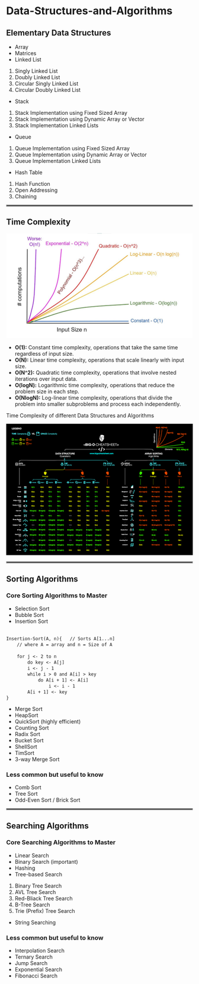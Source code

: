 # Data-Structures-and-Algorithms


## Elementary Data Structures
- Array
- Matrices
- Linked List
1. Singly Linked List
2. Doubly Linked List
3. Circular Singly Linked List
4. Circular Doubly Linked List
- Stack
1. Stack Implementation using Fixed Sized Array
2. Stack Implementation using Dynamic Array or Vector
3. Stack Implementation Linked Lists
- Queue
1. Queue Implementation using Fixed Sized Array
2. Queue Implementation using Dynamic Array or Vector
3. Queue Implementation Linked Lists
- Hash Table
1. Hash Function
2. Open Addressing
3. Chaining

<hr style="border:2px solid gray">

## Time Complexity
![Time Complexity Chart](./assets/time-complexity.jpg)

- **O(1):** 
Constant time complexity, operations that take the same time regardless of input size.
- **O(N):** 
Linear time complexity, operations that scale linearly with input size.
- **O(N^2):** 
Quadratic time complexity, operations that involve nested iterations over input data.
- **O(logN):** 
Logarithmic time complexity, operations that reduce the problem size in each step.
- **O(NlogN):** 
Log-linear time complexity, operations that divide the problem into smaller subproblems and process each independently.

Time Complexity of different Data Structures and Algorithms

![Big O Cheatsheet](./assets/big-o-cheat-sheet-poster.png)

<hr style="border:2px solid gray">

## Sorting Algorithms

### Core Sorting Algorithms to Master

- Selection Sort
- Bubble Sort
- Insertion Sort
```pseudocode

Insertion-Sort(A, n){   // Sorts A[1...n]
    // where A = array and n = Size of A

    for j <- 2 to n
        do key <- A[j]
        i <- j - 1
        while i > 0 and A[i] > key
            do A[i + 1] <- A[i]
                i <- i - 1 
        A[i + 1] <- key
}
```
- Merge Sort 
- HeapSort 
- QuickSort (highly efficient)
- Counting Sort 
- Radix Sort 
- Bucket Sort 
- ShellSort
- TimSort
- 3-way Merge Sort

### Less common but useful to know

- Comb Sort
- Tree Sort
- Odd-Even Sort / Brick Sort


<hr style="border:2px solid gray">

## Searching Algorithms

### Core Searching Algorithms to Master

- Linear Search 
- Binary Search (important)
- Hashing 
- Tree-based Search 
1. Binary Tree Search
2. AVL Tree Search
3. Red-Bliack Tree Search
4. B-Tree Search
5. Trie (Prefix) Tree Search
- String Searching 

### Less common but useful to know

- Interpolation Search 
- Ternary Search 
- Jump Search 
- Exponential Search
- Fibonacci Search 